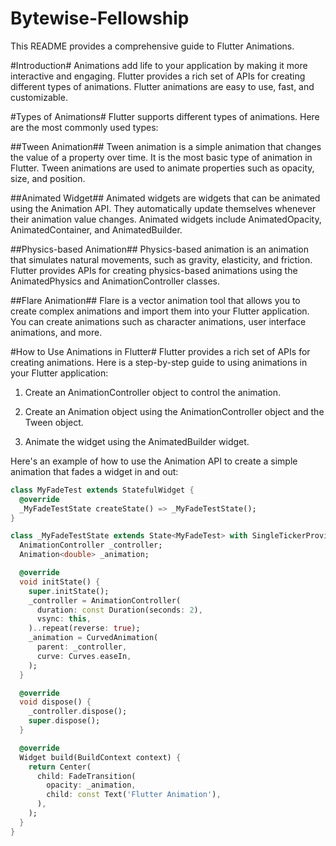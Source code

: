 # Bytewise-Fellowship
This README provides a comprehensive guide to Flutter Animations.

#Introduction#
Animations add life to your application by making it more interactive and engaging. Flutter provides a rich set of APIs for creating different types of animations. Flutter animations are easy to use, fast, and customizable.

#Types of Animations#
Flutter supports different types of animations. Here are the most commonly used types:

##Tween Animation##
Tween animation is a simple animation that changes the value of a property over time. It is the most basic type of animation in Flutter. Tween animations are used to animate properties such as opacity, size, and position.

##Animated Widget##
Animated widgets are widgets that can be animated using the Animation API. They automatically update themselves whenever their animation value changes. Animated widgets include AnimatedOpacity, AnimatedContainer, and AnimatedBuilder.

##Physics-based Animation##
Physics-based animation is an animation that simulates natural movements, such as gravity, elasticity, and friction. Flutter provides APIs for creating physics-based animations using the AnimatedPhysics and AnimationController classes.

##Flare Animation##
Flare is a vector animation tool that allows you to create complex animations and import them into your Flutter application. You can create animations such as character animations, user interface animations, and more.

#How to Use Animations in Flutter#
Flutter provides a rich set of APIs for creating animations. Here is a step-by-step guide to using animations in your Flutter application:

  1. Create an AnimationController object to control the animation.

  2. Create an Animation object using the AnimationController object and the Tween object.

  3. Animate the widget using the AnimatedBuilder widget.

Here's an example of how to use the Animation API to create a simple animation that fades a widget in and out:

```dart
class MyFadeTest extends StatefulWidget {
  @override
  _MyFadeTestState createState() => _MyFadeTestState();
}

class _MyFadeTestState extends State<MyFadeTest> with SingleTickerProviderStateMixin {
  AnimationController _controller;
  Animation<double> _animation;

  @override
  void initState() {
    super.initState();
    _controller = AnimationController(
      duration: const Duration(seconds: 2),
      vsync: this,
    )..repeat(reverse: true);
    _animation = CurvedAnimation(
      parent: _controller,
      curve: Curves.easeIn,
    );
  }

  @override
  void dispose() {
    _controller.dispose();
    super.dispose();
  }

  @override
  Widget build(BuildContext context) {
    return Center(
      child: FadeTransition(
        opacity: _animation,
        child: const Text('Flutter Animation'),
      ),
    );
  }
}


